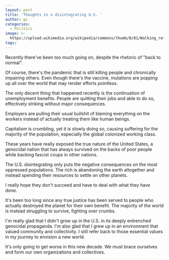 ```yaml
---
layout: post
title: 'Thoughts in a disintegrating U.S. '
author: gc
categories:
  - Politics
image: >-
  https://upload.wikimedia.org/wikipedia/commons/thumb/8/81/Walking_reflection.jpg/1200px-Walking_reflection.jpg
tags:
---
```

Recently there've been too much going on, despite the rhetoric of "back to normal".&nbsp;

Of course, there's the pandemic that is still killing people and chronically impairing others. Even though there's the vaccine, mutations are popping up all over the world that may render efforts pointless.&nbsp;

The only decent thing that happened recently is the continuation of unemployment benefits. People are quitting their jobs and able to do so, effectively striking without major consequences.&nbsp;

Employers are pulling their usual bullshit of blaming everything on the workers instead of actually treating them like human beings.&nbsp;

Capitalism is crumbling, yet it is slowly doing so, causing suffering for the majority of the population, especially the global colonized working class.&nbsp;

These years have really exposed the true nature of the United States, a genocidal nation that has always survived on the backs of poor people while backing fascist coups in other nations.&nbsp;

The U.S. disintegrating only puts the negative consequences on the most oppressed populations. The rich is abandoning the earth altogether and instead spending their resources to settle on other planets.&nbsp;

I really hope they don't succeed and have to deal with what they have done.&nbsp;

It's been too long since any true justice has been served to people who actually destroyed the planet for their own benefit. The majority of the world is instead struggling to survive, fighting over crumbs.&nbsp;

I'm really glad that I didn't grow up in the U.S. in its deeply entrenched genocidal propaganda. I'm also glad that I grew up in an environment that valued community and collectivity. I still refer back to those essential values in my journey to envision a new world.&nbsp;

It's only going to get worse in this new decade. We must brace ourselves and form our own organizations and collectives.&nbsp;
